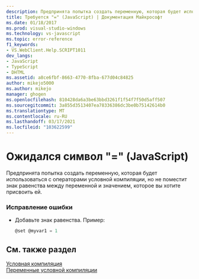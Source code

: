```yaml
---
description: Предпринята попытка создать переменную, которая будет использоваться с операторами условной компиляции, но не поместит знак равенства между переменной и значением, которое вы хотите присвоить ей.
title: Требуется "=" (JavaScript) | Документация Майкрософт
ms.date: 01/18/2017
ms.prod: visual-studio-windows
ms.technology: vs-javascript
ms.topic: error-reference
f1_keywords:
- VS.WebClient.Help.SCRIPT1011
dev_langs:
- JavaScript
- TypeScript
- DHTML
ms.assetid: a8ce6fbf-8663-4770-8fba-677d04c84825
author: mikejo5000
ms.author: mikejo
manager: ghogen
ms.openlocfilehash: 810428da6a3be63bbd3261f1f54f7f50d5aff507
ms.sourcegitcommit: 3a855d3513407ea78336386dc3be0b75142614b0
ms.translationtype: MT
ms.contentlocale: ru-RU
ms.lasthandoff: 03/17/2021
ms.locfileid: "103622599"
---
```

# <a name="expected--javascript"></a>Ожидался символ "=" (JavaScript)
Предпринята попытка создать переменную, которая будет использоваться с операторами условной компиляции, но не поместит знак равенства между переменной и значением, которое вы хотите присвоить ей.  
  
### <a name="to-correct-this-error"></a>Исправление ошибки  
  
- Добавьте знак равенства. Пример:  
  
    ```JavaScript  
    @set @myvar1 = 1  
    ```  
  
## <a name="see-also"></a>См. также раздел  
 [Условная компиляция](/previous-versions/windows/internet-explorer/ie-developer/scripting-articles/121hztk3(v=vs.84))   
 [Переменные условной компиляции](/previous-versions/windows/internet-explorer/ie-developer/scripting-articles/s59bkzce(v=vs.84))
